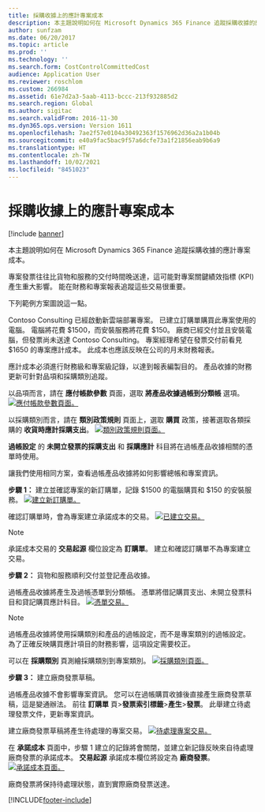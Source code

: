 ```yaml
---
title: 採購收據上的應計專案成本
description: 本主題說明如何在 Microsoft Dynamics 365 Finance 追蹤採購收據的應計專案成本。
author: sunfzam
ms.date: 06/20/2017
ms.topic: article
ms.prod: ''
ms.technology: ''
ms.search.form: CostControlCommittedCost
audience: Application User
ms.reviewer: roschlom
ms.custom: 266984
ms.assetid: 61e7d2a3-5aab-4113-bccc-213f932885d2
ms.search.region: Global
ms.author: sigitac
ms.search.validFrom: 2016-11-30
ms.dyn365.ops.version: Version 1611
ms.openlocfilehash: 7ae2f57e0104a30492363f1576962d36a2a1b04b
ms.sourcegitcommit: e40a9fac5bac9f57a6dcfe73a1f21856eab9b6a9
ms.translationtype: HT
ms.contentlocale: zh-TW
ms.lasthandoff: 10/02/2021
ms.locfileid: "8451023"
---
```

# <a name="project-cost-accrual-on-purchase-receipts"></a>採購收據上的應計專案成本

[!include [banner](../includes/banner.md)]

本主題說明如何在 Microsoft Dynamics 365 Finance 追蹤採購收據的應計專案成本。 

專案發票往往比貨物和服務的交付時間晚送達，這可能對專案關鍵績效指標 (KPI) 產生重大影響。 能在財務和專案報表追蹤這些交易很重要。

下列範例方案圖說這一點。 

Contoso Consulting 已經啟動新雲端部署專案。 已建立訂購單購買此專案使用的電腦。 電腦將花費 $1500，而安裝服務將花費 $150。 廠商已經交付並且安裝電腦，但發票尚未送達 Contoso Consulting。 專案經理希望在發票交付前看見 $1650 的專案應計成本。 此成本也應該反映在公司的月末財務報表。 

應計成本必須進行財務級和專案級記錄，以達到報表編製目的。 產品收據的財務更新可針對品項和採購類別追蹤。 

以品項而言，請在 **應付帳款參數** 頁面，選取 **將產品收據過帳到分類帳** 選項。
[![應付帳款參數頁面。](./media/accruals1-1024x409.png)](./media/accruals1.png) 

以採購類別而言，請在 **類別政策規則** 頁面上，選取 **購買** 政策，接著選取各類採購的 **收貨時應計採購支出**。
[![類別政策規則頁面。](./media/accruals2-1024x569.png)](./media/accruals2.png) 

**過帳設定** 的 **未開立發票的採購支出** 和 **採購應計** 科目將在過帳產品收據相關的憑單時使用。

讓我們使用相同方案，查看過帳產品收據將如何影響總帳和專案資訊。 

**步驟 1：** 建立並確認專案的新訂購單，記錄 $1500 的電腦購買和 $150 的安裝服務。
[![建立新訂購單。](./media/accruals4-1024x497.png)](./media/accruals4.png) 

確認訂購單時，會為專案建立承諾成本的交易。 
[![已建立交易。](./media/accruals5-1024x219.png)](./media/accruals5.png) 

> [!NOTE]
> 承諾成本交易的 **交易起源** 欄位設定為 **訂購單**。 建立和確認訂購單不為專案建立交易。 

**步驟 2：** 貨物和服務順利交付並登記產品收據。 

過帳產品收據將產生及過帳憑單到分類帳。 憑單將借記購買支出、未開立發票科目和貸記購買應計科目。 
[![憑單交易。](./media/accruals6-1024x214.png)](./media/accruals6.png)

> [!NOTE]
> 過帳產品收據將使用採購類別和產品的過帳設定，而不是專案類別的過帳設定。 為了正確反映購買應計項目的財務影響，這項設定需要校正。 

可以在 **採購類別** 頁測繪採購類別到專案類別。
[![採購類別頁面。](./media/accruals7-1024x390.png)](./media/accruals7.png)

**步驟 3：** 建立廠商發票草稿。 

過帳產品收據不會影響專案資訊。 您可以在過帳購買收據後直接產生廠商發票草稿，這是變通辦法。 前往 **訂購單** 頁&gt;**發票索引標籤**&gt;**產生**&gt;**發票**。 此舉建立待處理發票文件，更新專案資訊。 

建立廠商發票草稿將產生待處理的專案交易。 
[![待處理專案交易。](./media/accruals8-1024x225.png)](./media/accruals8.png) 

在 **承諾成本** 頁面中，步驟 1 建立的記錄將會關閉，並建立新記錄反映來自待處理廠商發票的承諾成本。 **交易起源** 承諾成本欄位將設定為 **廠商發票**。
[![承諾成本頁面。](./media/accruals9-1024x200.png)](./media/accruals9.png)

廠商發票將保持待處理狀態，直到實際廠商發票送達。





[!INCLUDE[footer-include](../../includes/footer-banner.md)]
